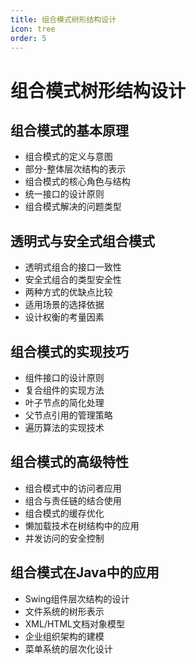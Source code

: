 ```yaml
---
title: 组合模式树形结构设计
icon: tree
order: 5
---
```


# 组合模式树形结构设计

## 组合模式的基本原理

- 组合模式的定义与意图
- 部分-整体层次结构的表示
- 组合模式的核心角色与结构
- 统一接口的设计原则
- 组合模式解决的问题类型

## 透明式与安全式组合模式

- 透明式组合的接口一致性
- 安全式组合的类型安全性
- 两种方式的优缺点比较
- 适用场景的选择依据
- 设计权衡的考量因素

## 组合模式的实现技巧

- 组件接口的设计原则
- 复合组件的实现方法
- 叶子节点的简化处理
- 父节点引用的管理策略
- 遍历算法的实现技术

## 组合模式的高级特性

- 组合模式中的访问者应用
- 组合与责任链的结合使用
- 组合模式的缓存优化
- 懒加载技术在树结构中的应用
- 并发访问的安全控制

## 组合模式在Java中的应用

- Swing组件层次结构的设计
- 文件系统的树形表示
- XML/HTML文档对象模型
- 企业组织架构的建模
- 菜单系统的层次化设计
